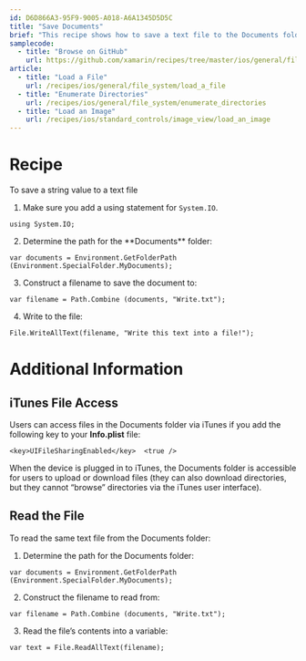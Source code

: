 ```yaml
---
id: D6D866A3-95F9-9005-A018-A6A1345D5D5C
title: "Save Documents"
brief: "This recipe shows how to save a text file to the Documents folder."
samplecode:
  - title: "Browse on GitHub" 
    url: https://github.com/xamarin/recipes/tree/master/ios/general/file_system/save_documents
article:
  - title: "Load a File" 
    url: /recipes/ios/general/file_system/load_a_file
  - title: "Enumerate Directories" 
    url: /recipes/ios/general/file_system/enumerate_directories
  - title: "Load an Image" 
    url: /recipes/ios/standard_controls/image_view/load_an_image
---
```


<a name="Recipe" class="injected"></a>


# Recipe

To save a string value to a text file

<ol><li>Make sure you add a using statement for <code>System.IO</code>.</li></ol>


```
using System.IO;
```

<ol start="2"><li>Determine the path for the **Documents** folder:</li></ol>


```
var documents = Environment.GetFolderPath (Environment.SpecialFolder.MyDocuments);
```

<ol start="3"><li>Construct a filename to save the document to:</li></ol>


```
var filename = Path.Combine (documents, "Write.txt");
```

<ol start="4"><li>Write to the file:</li></ol>


```
File.WriteAllText(filename, "Write this text into a file!");
```

 <a name="Additional_Information" class="injected"></a>


# Additional Information

 <a name="iTunes_File_Access" class="injected"></a>


## iTunes File Access

Users can access files in the Documents folder via iTunes if you add the
following key to your **Info.plist** file:

```
<key>UIFileSharingEnabled</key>  <true />
```

When the device is plugged in to iTunes, the Documents folder is accessible
for users to upload or download files (they can also download directories, but
they cannot “browse” directories via the iTunes user interface).

 <a name="Read_the_File" class="injected"></a>


## Read the File

To read the same text file from the Documents folder:

<ol start="1"><li>Determine the path for the Documents folder:</li></ol>


```
var documents = Environment.GetFolderPath (Environment.SpecialFolder.MyDocuments);
```

<ol start="2"><li>Construct the filename to read from:</li></ol>


```
var filename = Path.Combine (documents, "Write.txt");
```

<ol start="3"><li>Read the file’s contents into a variable:</li></ol>


```
var text = File.ReadAllText(filename);
```

